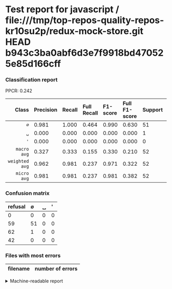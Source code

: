 # Test report for javascript / file:///tmp/top-repos-quality-repos-kr10su2p/redux-mock-store.git HEAD b943c3ba0abf6d3e7f9918bd470525e85d166cff

### Classification report

PPCR: 0.242

| Class | Precision | Recall | Full Recall | F1-score | Full F1-score | Support | Full Support | PPCR |
|------:|:----------|:-------|:------------|:---------|:---------|:--------|:-------------|:-----|
| `∅` | 0.981| 1.000| 0.464| 0.990| 0.630| 51| 110| 0.464 |
| `␣` | 0.000| 0.000| 0.000| 0.000| 0.000| 1| 63| 0.016 |
| `'` | 0.000| 0.000| 0.000| 0.000| 0.000| 0| 42| 0.000 |
| `macro avg` | 0.327| 0.333| 0.155| 0.330| 0.210| 52| 215| 0.242 |
| `weighted avg` | 0.962| 0.981| 0.237| 0.971| 0.322| 52| 215| 0.242 |
| `micro avg` | 0.981| 0.981| 0.237| 0.981| 0.382| 52| 215| 0.242 |

### Confusion matrix

|refusal|  ∅| ␣| '| 
|:---|:---|:---|:---|
|0 |0 |0 |0 |
|59 |51 |0 |0 |
|62 |1 |0 |0 |
|42 |0 |0 |0 |

### Files with most errors

| filename | number of errors|
|:----:|:-----|

<details>
    <summary>Machine-readable report</summary>
```json
{
  "cl_report": {"\u0027": {"f1-score": 0.0, "precision": 0.0, "recall": 0.0, "support": 0}, "macro avg": {"f1-score": 0.33009708737864074, "precision": 0.3269230769230769, "recall": 0.3333333333333333, "support": 52}, "micro avg": {"f1-score": 0.9807692307692307, "precision": 0.9807692307692307, "recall": 0.9807692307692307, "support": 52}, "weighted avg": {"f1-score": 0.9712471994025391, "precision": 0.9619082840236686, "recall": 0.9807692307692307, "support": 52}, "\u2205": {"f1-score": 0.9902912621359222, "precision": 0.9807692307692307, "recall": 1.0, "support": 51}, "\u2423": {"f1-score": 0.0, "precision": 0.0, "recall": 0.0, "support": 1}},
  "cl_report_full": {"\u0027": {"f1-score": 0.0, "precision": 0.0, "recall": 0.0, "support": 42}, "macro avg": {"f1-score": 0.20987654320987656, "precision": 0.3269230769230769, "recall": 0.15454545454545454, "support": 215}, "micro avg": {"f1-score": 0.3820224719101124, "precision": 0.9807692307692307, "recall": 0.2372093023255814, "support": 215}, "weighted avg": {"f1-score": 0.3221360895779501, "precision": 0.501788908765653, "recall": 0.2372093023255814, "support": 215}, "\u2205": {"f1-score": 0.6296296296296297, "precision": 0.9807692307692307, "recall": 0.4636363636363636, "support": 110}, "\u2423": {"f1-score": 0.0, "precision": 0.0, "recall": 0.0, "support": 63}},
  "ppcr": 0.24186046511627907
}
```
</details>
